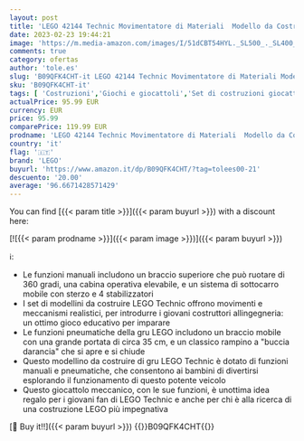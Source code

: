 ```yaml
---
layout: post
title: 'LEGO 42144 Technic Movimentatore di Materiali  Modello da Costruire con Gru Giocattolo  Funzioni Manuali e Pneumatiche  Giochi Educativi  Idea Regalo'
date: 2023-02-23 19:44:21
image: 'https://m.media-amazon.com/images/I/51dCBT54HYL._SL500_._SL400_.jpg'
comments: true
category: ofertas
author: 'tole.es'
slug: 'B09QFK4CHT-it LEGO 42144 Technic Movimentatore di Materiali Modello da...'
sku: 'B09QFK4CHT-it'
tags: [ 'Costruzioni','Giochi e giocattoli','Set di costruzioni giocattolo','lego','🇮🇹', ]
actualPrice: 95.99 EUR
currency: EUR
price: 95.99
comparePrice: 119.99 EUR
prodname: 'LEGO 42144 Technic Movimentatore di Materiali  Modello da Costruire con Gru Giocattolo  Funzioni Manuali e Pneumatiche  Giochi Educativi  Idea Regalo'
country: 'it'
flag: '🇮🇹'
brand: 'LEGO'
buyurl: 'https://www.amazon.it/dp/B09QFK4CHT/?tag=tolees00-21'
descuento: '20.00'
average: '96.6671428571429'
---
```


You can find [{{< param title >}}]({{< param buyurl >}}) with a discount here:

[![{{< param prodname >}}]({{< param image >}})]({{< param buyurl >}})

ℹ️:

- Le funzioni manuali includono un braccio superiore che può ruotare di 360 gradi, una cabina operativa elevabile, e un sistema di sottocarro mobile con sterzo e 4 stabilizzatori
- I set di modellini da costruire LEGO Technic offrono movimenti e meccanismi realistici, per introdurre i giovani costruttori allingegneria: un ottimo gioco educativo per imparare
- Le funzioni pneumatiche della gru LEGO includono un braccio mobile con una grande portata di circa 35 cm, e un classico rampino a "buccia darancia" che si apre e si chiude
- Questo modellino da costruire di gru LEGO Technic è dotato di funzioni manuali e pneumatiche, che consentono ai bambini di divertirsi esplorando il funzionamento di questo potente veicolo
- Questo giocattolo meccanico, con le sue funzioni, è unottima idea regalo per i giovani fan di LEGO Technic e anche per chi è alla ricerca di una costruzione LEGO più impegnativa

[🛒 Buy it!!]({{< param buyurl >}})
{{<world>}}B09QFK4CHT{{</world>}}
